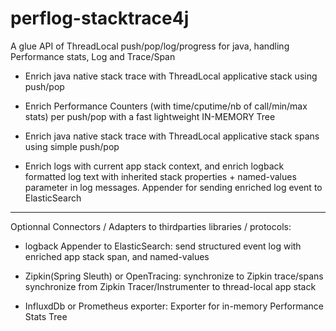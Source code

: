 # perflog-stacktrace4j

A glue API of ThreadLocal push/pop/log/progress for java, handling Performance stats, Log and Trace/Span


- Enrich java native stack trace with ThreadLocal applicative stack using push/pop

- Enrich Performance Counters (with time/cputime/nb of call/min/max stats) per push/pop with a fast lightweight IN-MEMORY Tree

- Enrich java native stack trace with ThreadLocal applicative stack spans using simple push/pop


- Enrich logs with current app stack context, and enrich logback formatted log text with inherited stack properties + named-values parameter in log messages.
Appender for sending enriched log event to ElasticSearch


--------------------------
Optionnal Connectors / Adapters to thirdparties libraries / protocols:

- logback Appender to ElasticSearch: 
  send structured event log with enriched app stack span, and named-values

- Zipkin(Spring Sleuth) or OpenTracing:
  synchronize to Zipkin trace/spans
  synchronize from Zipkin Tracer/Instrumenter to thread-local app stack

- InfluxdDb or Prometheus exporter:
  Exporter for in-memory Performance Stats Tree
